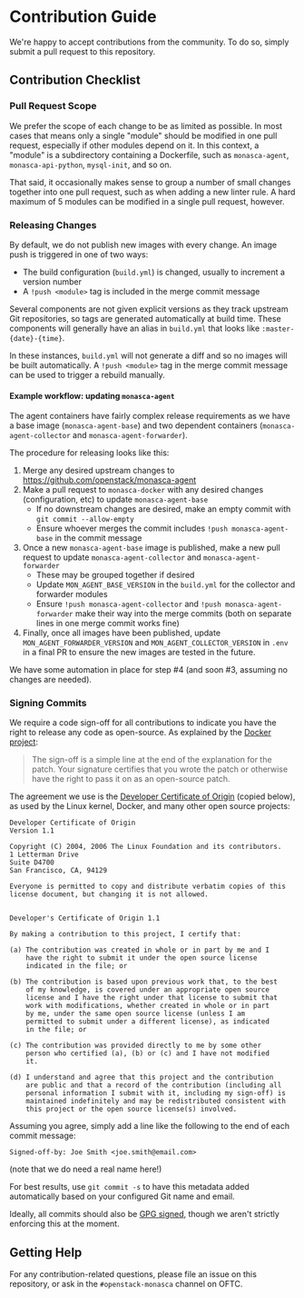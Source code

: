 # Contribution Guide

We're happy to accept contributions from the community. To do so, simply submit
a pull request to this repository.

## Contribution Checklist

### Pull Request Scope

We prefer the scope of each change to be as limited as possible. In most cases
that means only a single "module" should be modified in one pull request,
especially if other modules depend on it. In this context, a "module" is a
subdirectory containing a Dockerfile, such as `monasca-agent`,
`monasca-api-python`, `mysql-init`, and so on.

That said, it occasionally makes sense to group a number of small changes
together into one pull request, such as when adding a new linter rule. A hard
maximum of 5 modules can be modified in a single pull request, however.

### Releasing Changes

By default, we do not publish new images with every change. An image push is
triggered in one of two ways:

 * The build configuration (`build.yml`) is changed, usually to increment a
   version number
 * A `!push <module>` tag is included in the merge commit message

Several components are not given explicit versions as they track upstream Git
repositories, so tags are generated automatically at build time. These
components will generally have an alias in `build.yml` that looks like
`:master-{date}-{time}`.

In these instances, `build.yml` will not generate a diff and so no images will
be built automatically. A `!push <module>` tag in the merge commit message can
be used to trigger a rebuild manually.

#### Example workflow: updating `monasca-agent`

The agent containers have fairly complex release requirements as we have a
base image (`monasca-agent-base`) and two dependent containers
(`monasca-agent-collector` and `monasca-agent-forwarder`).

The procedure for releasing looks like this:

 1. Merge any desired upstream changes to
    https://github.com/openstack/monasca-agent
 2. Make a pull request to `monasca-docker` with any desired changes
    (configuration, etc) to update `monasca-agent-base`
    * If no downstream changes are desired, make an empty commit with
      `git commit --allow-empty`
    * Ensure whoever merges the commit includes `!push monasca-agent-base` in
      the commit message
 3. Once a new `monasca-agent-base` image is published, make a new pull request
    to update `monasca-agent-collector` and `monasca-agent-forwarder`
    * These may be grouped together if desired
    * Update `MON_AGENT_BASE_VERSION` in the `build.yml` for the collector and
      forwarder modules
    * Ensure `!push monasca-agent-collector` and `!push monasca-agent-forwarder`
      make their way into the merge commits (both on separate lines in one
      merge commit works fine)
 4. Finally, once all images have been published, update
    `MON_AGENT_FORWARDER_VERSION` and `MON_AGENT_COLLECTOR_VERSION` in `.env`
    in a final PR to ensure the new images are tested in the future.

We have some automation in place for step #4 (and soon #3, assuming no changes
are needed).

### Signing Commits

We require a code sign-off for all contributions to indicate you have the right
to release any code as open-source. As explained by the [Docker project][1]:

> The sign-off is a simple line at the end of the explanation for the patch.
> Your signature certifies that you wrote the patch or otherwise have the right
> to pass it on as an open-source patch.

The agreement we use is the [Developer Certificate of Origin][1] (copied below),
as used by the Linux kernel, Docker, and many other open source projects:

```
Developer Certificate of Origin
Version 1.1

Copyright (C) 2004, 2006 The Linux Foundation and its contributors.
1 Letterman Drive
Suite D4700
San Francisco, CA, 94129

Everyone is permitted to copy and distribute verbatim copies of this
license document, but changing it is not allowed.


Developer's Certificate of Origin 1.1

By making a contribution to this project, I certify that:

(a) The contribution was created in whole or in part by me and I
    have the right to submit it under the open source license
    indicated in the file; or

(b) The contribution is based upon previous work that, to the best
    of my knowledge, is covered under an appropriate open source
    license and I have the right under that license to submit that
    work with modifications, whether created in whole or in part
    by me, under the same open source license (unless I am
    permitted to submit under a different license), as indicated
    in the file; or

(c) The contribution was provided directly to me by some other
    person who certified (a), (b) or (c) and I have not modified
    it.

(d) I understand and agree that this project and the contribution
    are public and that a record of the contribution (including all
    personal information I submit with it, including my sign-off) is
    maintained indefinitely and may be redistributed consistent with
    this project or the open source license(s) involved.

```

Assuming you agree, simply add a line like the following to the end of each
commit message:

```
Signed-off-by: Joe Smith <joe.smith@email.com>
```

(note that we do need a real name here!)

For best results, use `git commit -s` to have this metadata added automatically
based on your configured Git name and email.

Ideally, all commits should also be [GPG signed][2], though we aren't strictly
enforcing this at the moment.

## Getting Help

For any contribution-related questions, please file an issue on this repository,
or ask in the `#openstack-monasca` channel on OFTC.

[1]: https://developercertificate.org/
[2]: https://help.github.com/articles/signing-commits-using-gpg/
